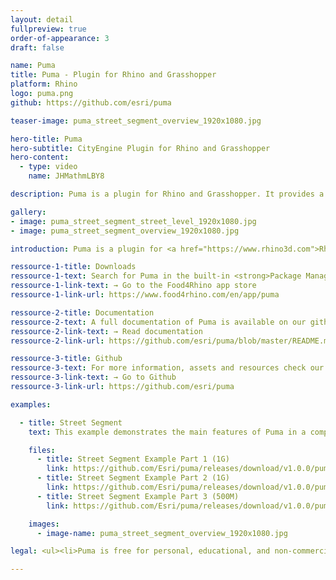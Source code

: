 ```yaml
---
layout: detail
fullpreview: true
order-of-appearance: 3
draft: false

name: Puma
title: Puma - Plugin for Rhino and Grasshopper
platform: Rhino
logo: puma.png
github: https://github.com/esri/puma

teaser-image: puma_street_segment_overview_1920x1080.jpg

hero-title: Puma
hero-subtitle: CityEngine Plugin for Rhino and Grasshopper
hero-content:
  - type: video
    name: JHMathmLBY8

description: Puma is a plugin for Rhino and Grasshopper. It provides a Rhino command and Grasshopper components which enable the execution of CityEngine rules within a Rhino scene.

gallery:
- image: puma_street_segment_street_level_1920x1080.jpg
- image: puma_street_segment_overview_1920x1080.jpg

introduction: Puma is a plugin for <a href="https://www.rhino3d.com">Rhino and Grasshopper</a>. It provides a Rhino command and Grasshopper components which enable the execution of <a href="https://www.esri.com/software/cityengine">CityEngine</a> rules within a Rhino scene. Therefore, a Rhino artist or designer does not have to leave their familiar Rhino environment anymore to make use of CityEngine’s procedural modeling power. Complicated export-import steps are no longer needed, which also means that the procedural models do not need to be “baked” anymore. The building or street models stay procedural during the entire design or planning workflow. Consequently, the user can change any attributes of the building or street models easily by connecting them to other Grasshopper components.<br/><br/>Puma requires Rule Packages (RPK) as input, which are authored in CityEngine. An RPK includes assets and a CGA rule file which encodes an architectural style. Comprehensive RPK examples are available below and can be used “out-of-the-box” in Puma. More examples for CGA rule files can additionally be found in the <a href="https://doc.arcgis.com/en/cityengine/latest/tutorials/introduction-to-the-cityengine-tutorials.htm" target="_blank">CityEngine tutorials</a>.<br/><br/>Puma is well suited for managing the procedural generation of architectural 3D content in design and urban planning scenarios. However, Puma is restricted to the procedural generation of buildings and street detailing/furniture. Puma does not include the city layout and street network editing tools of CityEngine (i.e. the rich CityEngine toolset to design a city from scratch or based on geographic data is still needed).<br/><br/><strong><i>Puma is free for personal, educational, and non-commercial use. Commercial use requires at least one commercial license of the latest CityEngine version installed in the organization. Redistribution or web service offerings are not allowed unless expressly permitted. Please refer to the licensing section below for more detailed licensing information.</strong></i>

ressource-1-title: Downloads
ressource-1-text: Search for Puma in the built-in <strong>Package Manager of Rhino 7</strong> (recommended) or manually download from the Rhino app store.
ressource-1-link-text: → Go to the Food4Rhino app store
ressource-1-link-url: https://www.food4rhino.com/en/app/puma

ressource-2-title: Documentation
ressource-2-text: A full documentation of Puma is available on our github repository.
ressource-2-link-text: → Read documentation
ressource-2-link-url: https://github.com/esri/puma/blob/master/README.md

ressource-3-title: Github
ressource-3-text: For more information, assets and resources check our Github repository.
ressource-3-link-text: → Go to Github
ressource-3-link-url: https://github.com/esri/puma

examples:

  - title: Street Segment
    text: This example demonstrates the main features of Puma in a compact scene. Starting from various input shapes (street shapes and building/floor footprints), multiple different Rule Packages are applied to create models ranging from abstract building volumes to realistic facades and street-level scenes.

    files:
      - title: Street Segment Example Part 1 (1G)
        link: https://github.com/Esri/puma/releases/download/v1.0.0/puma_street_segment_example_v1.zip.001
      - title: Street Segment Example Part 2 (1G)
        link: https://github.com/Esri/puma/releases/download/v1.0.0/puma_street_segment_example_v1.zip.002
      - title: Street Segment Example Part 3 (500M)
        link: https://github.com/Esri/puma/releases/download/v1.0.0/puma_street_segment_example_v1.zip.003

    images:
      - image-name: puma_street_segment_overview_1920x1080.jpg

legal: <ul><li>Puma is free for personal, educational, and non-commercial use. Commercial use requires at least one commercial license of the latest CityEngine version installed in the organization. Redistribution or web service offerings are not allowed unless expressly permitted.</li><li>Puma is under the same license as the included <a href="./cityenginesdk#legal-section">CityEngine SDK</a>.</li><li>All content in the "Examples" directory/section is licensed under the APACHE 2.0 license. You may obtain a copy of this license at <a href="https://www.apache.org/licenses/LICENSE-2.0" target="_blank">https://www.apache.org/licenses/LICENSE-2.0</a>.</li><li>For questions or enquiries, please contact <a href= "mailto:cityengine-info@esri.com">cityengine-info@esri.com</a></li></ul>

---
```

